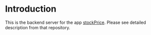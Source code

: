 # Introduction
This is the backend server for the app <a href='https://github.com/zixic83/stockPrice'>stockPrice</a>. Please see detailed description from that repository.